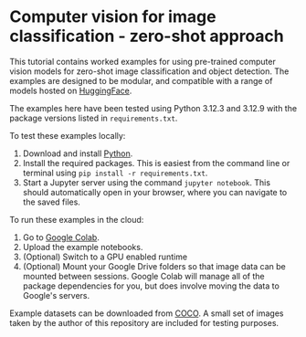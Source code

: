 # Computer vision for image classification - zero-shot approach

This tutorial contains worked examples for using pre-trained computer vision models for zero-shot image classification and object detection. The examples are designed to be modular, and compatible with a range of models hosted on [HuggingFace](http://huggingface.co).

The examples here have been tested using Python 3.12.3 and 3.12.9 with the package versions listed in `requirements.txt`.

To test these examples locally:
1. Download and install [Python](https://www.python.org/downloads/).
2. Install the required packages. This is easiest from the command line or terminal using `pip install -r requirements.txt`.
3. Start a Jupyter server using the command `jupyter notebook`. This should automatically open in your browser, where you can navigate to the saved files.

To run these examples in the cloud:
1. Go to [Google Colab](https://colab.google/).
2. Upload the example notebooks.
3. (Optional) Switch to a GPU enabled runtime
4. (Optional) Mount your Google Drive folders so that image data can be mounted between sessions.
Google Colab will manage all of the package dependencies for you, but does involve moving the data to Google's servers.

Example datasets can be downloaded from [COCO](http://images.cocodataset.org/zips/val2017.zip). A small set of images taken by the author of this repository are included for testing purposes.